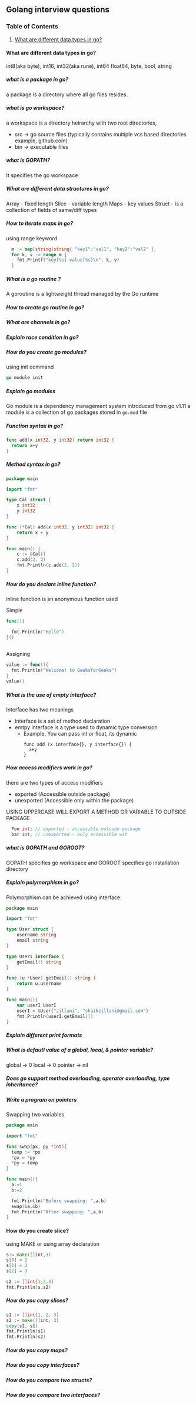 ## Golang interview questions
### Table of Contents
1. [What are different data types in go?](#What-are-different-data-types-in-go?)

#### What are different data types in go?
int8(aka byte), int16, int32(aka rune), int64
float64,
byte,
bool,
string

##### what is a package in go?
a package is a directory where all go files resides. 

##### what is go workspace?
a workspace is a directory heirarchy with two root directories,
 - src -> go source files (typically contains multiple vcs based directories example, github.com)
 - bin -> executable files

##### what is GOPATH?
It specifies the go workspace 

##### What are different data structures in go?
Array - fixed length
Slice - variable length
Maps - key values
Struct - is a collection of fields of same/diff types

##### How to iterate maps in go?

using range keyword
```go
  m := map[string]string{ "key1":"val1", "key2":"val2" };
  for k, v := range m {
    fmt.Printf("key[%s] value[%s]\n", k, v)
  }
```

##### What is a go routine ?
A goroutine is a  lightweight thread managed by the Go runtime


##### How to create go routine in go?

##### What are channels in go?

##### Explain race condition in go?

##### How do you create go modules?
using init command
```go
go module init
````

##### Explain go modules
Go module is a dependency management system introduced from go v1.11
a module is a collection of go packages stored in `go.mod` file

##### Function syntax in go?
```go
func add(x int32, y int32) return int32 {
  return x+y
}
```
##### Method syntax in go?

```go
package main

import "fmt"

type Cal struct {
	x int32
	y int32
}

func (*Cal) add(x int32, y int32) int32 {
	return x + y
}

func main() {
	c := &Cal{}
	c.add(2, 2)
	fmt.Println(c.add(2, 2))
}
```

##### How do you declare inline function?
inline function is an anonymous function used 

Simple 
```go
func(){ 

  fmt.Println("Hello") 
}() 
	
```
Assigning
```go
value := func(){ 
  fmt.Println("Welcome! to GeeksforGeeks") 
} 
value() 
```

##### What is the use of empty interface?
Interface has two meanings 
 - interface is a set of method declaration
 - emtpy interface is a type used to dynamic type conversion
   - Example, 
     You can pass int or float, its dynamic
     ```
     func add (x interface{}, y interface{}) {
       x+y
     }
     ```

##### How access modifiers work in go?
there are two types of access modifiers
  - exported (Accessible outside package)
  - unexported (Accessible only within the package)

USING UPPERCASE WILL EXPORT A METHOD OR VARIABLE TO OUTSIDE PACKAGE

```go
  Foo int; // exported - accessible outside package
  bar int; // unexported - only accessible wit
```

##### what is GOPATH and GOROOT?

GOPATH specifies go workspace and GOROOT specifies go installation directory

##### Explain polymorphism in go?

Polymorphism can be achieved using interface

```go
package main

import "fmt"

type User struct {
	username string
	email string
}

type UserI interface {
	getEmail() string
}

func (u *User) getEmail() string {
	return u.username
}

func main(){
	var userI UserI
	userI = &User{"zillani", "shaikzillani@gmail.com"}
	fmt.Println(userI.getEmail())
}
```

##### Explain different print formats

##### What is defautl value of a global, local, & pointer variable?
  global -> 0
  local -> 0
  pointer -> nil

##### Does go support method overloading, operator overloading, type inheritance?

##### Write a program on pointers

Swapping two variables 

```go
package main

import "fmt"

func swap(px, py *int){
  temp := *px
  *px = *py
  *py = temp
}

func main(){
  a:=1
  b:=2

  fmt.Println("Before swapping: ",a,b)
  swap(&a,&b)
  fmt.Println("After swapping: ",a,b)
}

```

#### How do you create slice?

using MAKE or using array declaration
```go
s:= make([]int,3)
s[0] = 1
s[1] = 2
s[2] = 3

s2 := []int{1,2,3}
fmt.Println(s,s2)
```
##### How do you copy slices?
```go
s1 := []int{1, 2, 3}
s2 := make([]int, 3)
copy(s2, s1)
fmt.Println(s1)
fmt.Println(s2)
```
##### How do you copy maps?

##### How do you copy interfaces?

##### How do you compare two structs?

##### How do you compare two interfaces?
